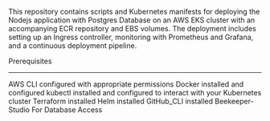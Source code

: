 This repository contains scripts and Kubernetes manifests for deploying the Nodejs application with Postgres Database on an AWS EKS cluster with an accompanying ECR repository and EBS volumes. The deployment includes setting up an Ingress controller, monitoring with Prometheus and Grafana, and a continuous deployment pipeline.

Prerequisites
__________________________________________________________________________________________________________________________________________________________________________________________________________________
AWS CLI configured with appropriate permissions
Docker installed and configured
kubectl installed and configured to interact with your Kubernetes cluster
Terraform installed
Helm installed
GitHub_CLI installed
Beekeeper-Studio For Database Access
